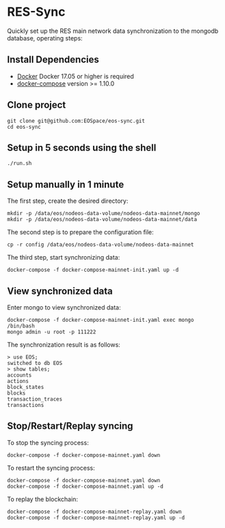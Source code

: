 # RES-Sync

Quickly set up the RES main network data synchronization to the mongodb database, operating steps:

## Install Dependencies

- [Docker](https://docs.docker.com) Docker 17.05 or higher is required
- [docker-compose](https://docs.docker.com/compose/) version >= 1.10.0

## Clone project

```
git clone git@github.com:EOSpace/eos-sync.git
cd eos-sync
```

## Setup in 5 seconds using the shell

```
./run.sh
```

## Setup manually in 1 minute

The first step, create the desired directory:

```
mkdir -p /data/eos/nodeos-data-volume/nodeos-data-mainnet/mongo
mkdir -p /data/eos/nodeos-data-volume/nodeos-data-mainnet/data
```

The second step is to prepare the configuration file:

```
cp -r config /data/eos/nodeos-data-volume/nodeos-data-mainnet
```

The third step, start synchronizing data:

```
docker-compose -f docker-compose-mainnet-init.yaml up -d
```

## View synchronized data

Enter mongo to view synchronized data:

```
docker-compose -f docker-compose-mainnet-init.yaml exec mongo /bin/bash
mongo admin -u root -p 111222
```

The synchronization result is as follows:

```
> use EOS;
switched to db EOS
> show tables;
accounts
actions
block_states
blocks
transaction_traces
transactions
```

## Stop/Restart/Replay syncing

To stop the syncing process:

```
docker-compose -f docker-compose-mainnet.yaml down
```

To restart the syncing process:

```
docker-compose -f docker-compose-mainnet.yaml down
docker-compose -f docker-compose-mainnet.yaml up -d
```

To replay the blockchain:

```
docker-compose -f docker-compose-mainnet-replay.yaml down
docker-compose -f docker-compose-mainnet-replay.yaml up -d
```
